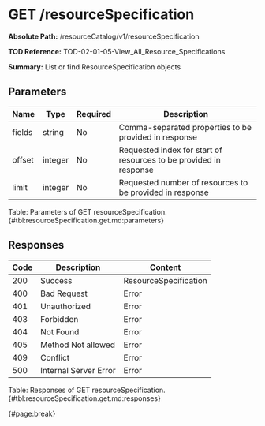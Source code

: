 <!--
    ATTENTION: This file was generated via gradle!
               Do NOT manually edit this file! Any such changes will be overwritten!
-->

# GET /resourceSpecification

**Absolute Path:** /resourceCatalog/v1/resourceSpecification

**TOD Reference:** TOD-02-01-05-View_All_Resource_Specifications

**Summary:** List or find ResourceSpecification objects

## Parameters

| Name | Type | Required | Description |
| ------ | ------ | --- | ------------ |
| fields | string | No | Comma-separated properties to be provided in response |
| offset | integer | No | Requested index for start of resources to be provided in response |
| limit | integer | No | Requested number of resources to be provided in response |

Table: Parameters of GET resourceSpecification. {#tbl:resourceSpecification.get.md:parameters}

## Responses

| Code | Description | Content |
|------|-------------|---------|
| 200 | Success | ResourceSpecification |
| 400 | Bad Request | Error |
| 401 | Unauthorized | Error |
| 403 | Forbidden | Error |
| 404 | Not Found | Error |
| 405 | Method Not allowed | Error |
| 409 | Conflict | Error |
| 500 | Internal Server Error | Error |

Table: Responses of GET resourceSpecification. {#tbl:resourceSpecification.get.md:responses}

{#page:break}
